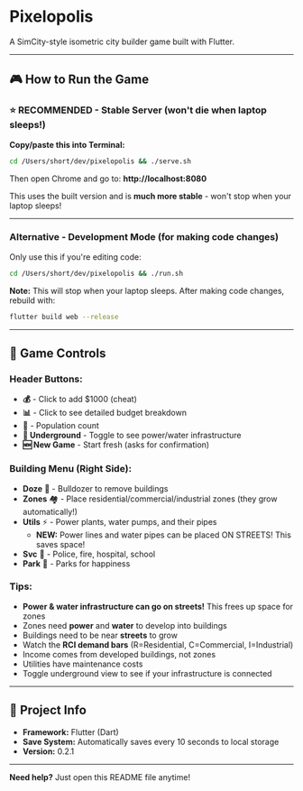 # Pixelopolis

A SimCity-style isometric city builder game built with Flutter.

---

## 🎮 How to Run the Game

### ⭐ RECOMMENDED - Stable Server (won't die when laptop sleeps!)

**Copy/paste this into Terminal:**
```bash
cd /Users/short/dev/pixelopolis && ./serve.sh
```

Then open Chrome and go to: **http://localhost:8080**

This uses the built version and is **much more stable** - won't stop when your laptop sleeps!

---

### Alternative - Development Mode (for making code changes)

Only use this if you're editing code:
```bash
cd /Users/short/dev/pixelopolis && ./run.sh
```

**Note:** This will stop when your laptop sleeps. After making code changes, rebuild with:
```bash
flutter build web --release
```

---

## 🎯 Game Controls

### Header Buttons:
- **💰** - Click to add $1000 (cheat)
- **📊** - Click to see detailed budget breakdown
- **👥** - Population count
- **🔽 Underground** - Toggle to see power/water infrastructure
- **🆕 New Game** - Start fresh (asks for confirmation)

### Building Menu (Right Side):
- **Doze** 🚧 - Bulldozer to remove buildings
- **Zones** 🏘️ - Place residential/commercial/industrial zones (they grow automatically!)
- **Utils** ⚡ - Power plants, water pumps, and their pipes
  - **NEW:** Power lines and water pipes can be placed ON STREETS! This saves space!
- **Svc** 🚓 - Police, fire, hospital, school
- **Park** 🌳 - Parks for happiness

### Tips:
- **Power & water infrastructure can go on streets!** This frees up space for zones
- Zones need **power** and **water** to develop into buildings
- Buildings need to be near **streets** to grow
- Watch the **RCI demand bars** (R=Residential, C=Commercial, I=Industrial)
- Income comes from developed buildings, not zones
- Utilities have maintenance costs
- Toggle underground view to see if your infrastructure is connected

---

## 📁 Project Info

- **Framework:** Flutter (Dart)
- **Save System:** Automatically saves every 10 seconds to local storage
- **Version:** 0.2.1

---

**Need help?** Just open this README file anytime!
